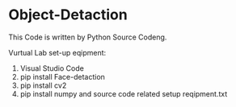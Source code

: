 # Object-Detaction
This Code is written by Python Source Codeng.

Vurtual Lab set-up eqipment:
1. Visual Studio Code
2. pip install Face-detaction
3. pip install cv2
4. pip install numpy
and source code related setup reqipment.txt
